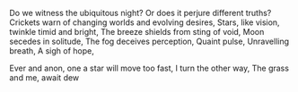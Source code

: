 Do we witness the ubiquitous night?
Or does it perjure different truths?
Crickets warn of changing worlds and evolving desires,
Stars, like vision, twinkle timid and bright,
The breeze shields from sting of void,
Moon secedes in solitude,
The fog deceives perception,
Quaint pulse,
Unravelling breath,
A sigh of hope, 

Ever and anon, one a star will move too fast,
I turn the other way,
The grass and me, await dew

